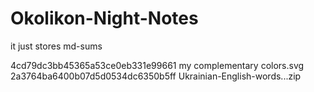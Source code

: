 # Okolikon-Night-Notes
it just stores md-sums

4cd79dc3bb45365a53ce0eb331e99661  my complementary colors.svg
2a3764ba6400b07d5d0534dc6350b5ff  Ukrainian-English-words...zip
